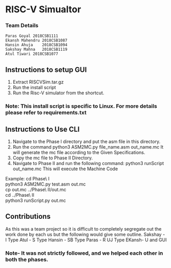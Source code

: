 # RISC-V Simualtor

### Team Details
	Paras Goyal	2018CSB1111
	Ekansh Mahendru	2018CSB1087
	Hansin Ahuja	2018CSB1094
	Sakshay Mahna	2018CSB1119
	Atul Tiwari	2018CSB1077

## Instructions to setup GUI 
1.	Extract RISCVSim.tar.gz
2.	Run the install script
3.	Run the Risc-V simulator from the shortcut.
	
### Note: This install script is specific to Linux. For more details please refer to requirements.txt

##  Instructions to Use CLI
1.	Navigate to the Phase I directory and put the asm file in this directory.
2.	Run the command
		python3 ASM2MC.py file_name.asm out_name.mc
	It will generate the mc file according to the Given Specifications.
3.	Copy the mc file to Phase II Directory.
4.	Navigate to Phase II and run the following command:
		python3 runScript out_name.mc
	This will execute the Machine Code

Example:
	cd Phase\ I <br />
	python3 ASM2MC.py test.asm out.mc <br />
	cp out.mc ../Phase\ II/out.mc <br />
	cd ../Phase\ II <br />
	python3 runScript.py out.mc <br />


## Contributions
As this was a team project so it is difficult to completely segregate out the work done by each us but the following would give some outline.
Sakshay - I Type
Atul - S Type
Hansin - SB Type
Paras - R UJ Type
EKansh- U and GUI
### Note- It was not strictly followed, and we helped each other in both the phases.

